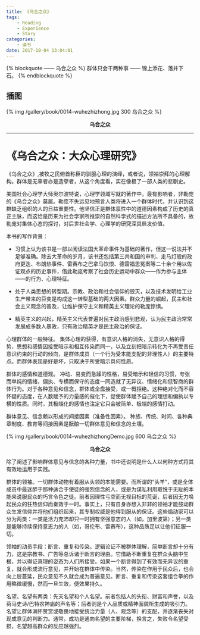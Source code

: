 ```yaml
---
title: 《乌合之众》
tags:
	- Reading
	- Experience
	- Story
categories:
	- 读书
date: 2017-10-04 13:04:01
---
```


{% blockquote —— 乌合之众 %}
群体只会干两种事 —— 锦上添花、落井下石。
{% endblockquote %}

<!-- more -->

## 插图
{% img /gallery/book/0014-wuhezhizhong.jpg 300 乌合之众 %}
<p align="center"><b>乌合之众</b></p>

-----

# 《乌合之众：大众心理研究》

《乌合之众》,被牧之民俯首称臣的驯服心理的演绎，或者说，领袖崇拜的心理解构。群体是无辜者亦是造孽者，从这个角度看，实在像极了一部人类的悲剧史。

美国社会心理学大师奥尔波特说，心理学领域写就的著作中，最有影响者，非勒庞的《乌合之众》莫属。勒庞不失远见地预言人类将进入一个群体时代，并认识到这群缺乏组织的人的日益重要性。他坚信正是群体禀性中的道德因素构成了历史的真正主脉，而这恰是历来为社会学家所推崇的自然科学式的描述方法所不具备的，故勒庞对集体心态的探讨，对后世社会学、心理学的研究深具启发价值。

本书的写作背景：

- 习惯上认为该书是一部以阅读法国大革命事件为基础的著作，但这一说法并不足够准确。除去大革命的岁月，该书还包括第三共和国的审判、走马灯般的政府更迭、布朗热事件、雷赛布之巴拿马饮恨、德雷福思冤案等二十余个用以佐证观点的历史事件，借此勒庞考察了社会历史运动中群众——作为参与主体——的行为、心理特征。

- 处于人类思想的转型期。宗教、政治和社会信仰的毁灭，以及技术发明给工业生产带来的巨变是构成这一转型基础的两大因素。群众力量的崛起，民主和社会主义观念的普及，让维护保守主义和精英主义理论的勒庞惊惧。

- 精英主义的兴起，精英主义代表普遍对民主政治感到悲观，认为民主政治常常发展成多数人暴政，只有政治精英才是民主政治的保证。

心理群体的一般特征。 集体心理的获得，有意识人格的消失，无意识人格的得势，思想和感情因接受暗示和相互传染而同一，以及立刻把暗示转化为不再受责任意识约束的行动的倾向，是群体成员（一个行为受本能支配的非理性人）的主要特点。而群体表现是好是坏，只取决于所受暗示具何性质。

群体的感情和道德观。 冲动、易变而急躁的性格，易受暗示和轻信的习惯，夸张而单纯的情绪，偏执、专横而保守的态度一同造就了无异议、情绪化和低智商的群体行为。对于各种意见和信念，群体或全盘接受，或一概拒绝。这种绝对化而不容怀疑的态度，在人数赋予的力量感的催化下，促使群体赋予自己的理想和偏执以专横的性质。同时，其极端化的感情也注定它只会被简单、极端的感情打动。

群体意见、信念赖以形成的间接因素（准备性因素）。 种族、传统、时间、各种典章制度、教育等间接因素是酝酿一切群体意见和信念的土壤。

{% img /gallery/book/0014-wuhezhizhongDemo.jpg 600 乌合之众 %}
<p align="center"><b>乌合之众</b></p>

除了阐述了影响群体意见与信念的各种力量，书中还说明是什么人以何种方式将其有效地运用于实践。

群体的领袖。一切群体动物有着服从头领的本能需要。而所谓的“头羊”，或是全体成员中最迷醉于那种适合于使徒的强烈信念的人，或是为谋私利用取悦于无耻的本能来说服民众的巧言令色之徒。前者因理性亏空而无视目标的荒诞，后者因无力唤起民众的狂热信仰而奏效于一时。事实上，只有自身亦想入非非的领袖才能鼓动群众生发信仰并将他们组织起来，其专制权威是他得到服从的保证。这些煽动家可以分为两类：一类是活力充沛却只一时拥有坚强意志的人（如，加里波第）；另一类是能够持续保持意志力的人（如，哥伦布、雷赛布），这种品质足以让他们征服一切。

领袖的动员手段：断言、重复和传染。逻辑论证不被群体理解，简单断言却十分有力，这是宗教书、广告等总诉诸于断言的理由。它借助不断重复在群众头脑中生根，并以得证真理的姿态为人们所接受。如果一个断言得到了有效而无异议的重复，就会形成流行意见，并开始在群体中传染。当然，传染在作用于民众后，也会向上层蔓延，民众意见不久就会成为普遍意见。断言、重复和传染这套组合拳的作用略微缓慢，然而一旦生效，便效果持久。

名望。名望有两类：先天名望和个人名望。前者包括人的头衔、财富和声誉，以及荷马史诗/巴特农神庙的声名等；后者则是个人品质或精神面貌所生成的吸引力。名望让群体满怀赞赏或敬畏地接受统治力量（人、观念等）的支配，并逐渐丧失对现成意见的判断力。通常，成功是通向名望的主要阶梯，换言之，失败令名望受损，名望越高群众的反应越强烈。

